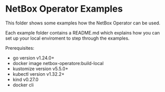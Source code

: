 # NetBox Operator Examples

This folder shows some examples how the NetBox Operator can be used.

Each example folder contains a README.md which explains how you can set up your local enviroment to step through the examples.

Prerequisites:
- go version v1.24.0+
- docker image netbox-operatore:build-local
- kustomize version v5.5.0+
- kubectl version v1.32.2+
- kind v0.27.0
- docker cli
